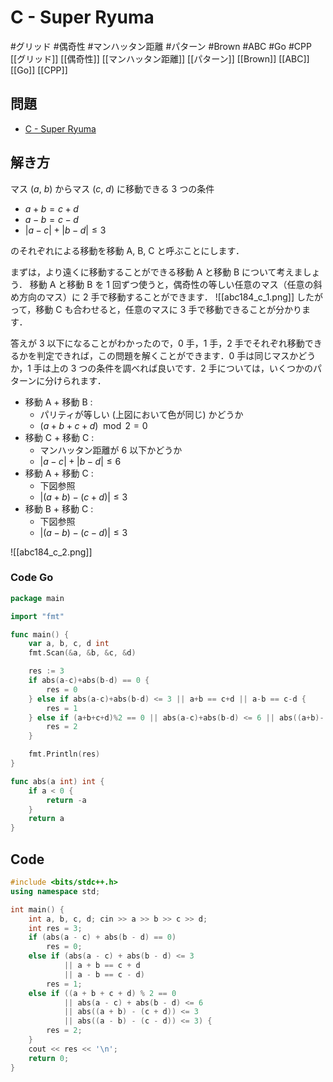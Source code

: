 # C - Super Ryuma
#グリッド #偶奇性 #マンハッタン距離 #パターン #Brown #ABC #Go #CPP 
[[グリッド]] [[偶奇性]] [[マンハッタン距離]] [[パターン]] [[Brown]] [[ABC]] [[Go]] [[CPP]]

## 問題
- [C - Super Ryuma](https://atcoder.jp/contests/abc184/tasks/abc184_c)

## 解き方
マス $(a,\ b)$ からマス $(c,\ d)$ に移動できる 3 つの条件
- $a + b = c + d$
- $a − b = c − d$
- $| a − c | + | b − d | \leq 3$

のそれぞれによる移動を移動 A, B, C と呼ぶことにします．

まずは，より遠くに移動することができる移動 A と移動 B について考えましょう．
移動 A と移動 B を 1 回ずつ使うと，偶奇性の等しい任意のマス（任意の斜め方向のマス）に 2 手で移動することができます．
![[abc184_c_1.png]]
したがって，移動 C も合わせると，任意のマスに 3 手で移動できることが分かります．

答えが 3 以下になることがわかったので，0 手，1 手，2 手でそれぞれ移動できるかを判定できれば，この問題を解くことができます．0 手は同じマスかどうか，1 手は上の 3 つの条件を調べれば良いです．2 手については，いくつかのパターンに分けられます．

- 移動 A + 移動 B :
	- パリティが等しい (上図において色が同じ) かどうか
	- $( a + b + c + d ) \mod 2 = 0$
- 移動 C + 移動 C :
	- マンハッタン距離が  6 以下かどうか
	- $| a − c | + | b − d | ≤ 6$
- 移動 A + 移動 C :
	- 下図参照
	- $| ( a + b ) − ( c + d ) | ≤ 3$
- 移動 B + 移動 C :
	- 下図参照
	- $| ( a − b ) − ( c − d ) | ≤ 3$
	
![[abc184_c_2.png]]

### Code Go
```go
package main

import "fmt"

func main() {
	var a, b, c, d int
	fmt.Scan(&a, &b, &c, &d)

	res := 3
	if abs(a-c)+abs(b-d) == 0 {
		res = 0
	} else if abs(a-c)+abs(b-d) <= 3 || a+b == c+d || a-b == c-d {
		res = 1
	} else if (a+b+c+d)%2 == 0 || abs(a-c)+abs(b-d) <= 6 || abs((a+b)-(c+d)) <= 3 || abs((a-b)-(c-d)) <= 3 {
		res = 2
	}

	fmt.Println(res)
}

func abs(a int) int {
	if a < 0 {
		return -a
	}
	return a
}
```

## Code
```c++
#include <bits/stdc++.h>
using namespace std;

int main() {
	int a, b, c, d; cin >> a >> b >> c >> d;
	int res = 3;
	if (abs(a - c) + abs(b - d) == 0)
		res = 0;
	else if (abs(a - c) + abs(b - d) <= 3
			|| a + b == c + d
			|| a - b == c - d)
		res = 1;
	else if ((a + b + c + d) % 2 == 0
			|| abs(a - c) + abs(b - d) <= 6
			|| abs((a + b) - (c + d)) <= 3
			|| abs((a - b) - (c - d)) <= 3) {
		res = 2;
	}
	cout << res << '\n';
    return 0;
}
```